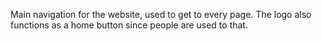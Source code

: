 Main navigation for the website, used to get to every page. The logo also functions as a home button since people are used to that.
